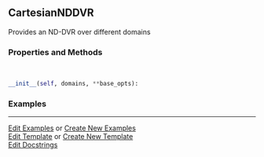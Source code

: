 ## <a id="Psience.DVR.DirectProduct.CartesianNDDVR">CartesianNDDVR</a>
Provides an ND-DVR over different domains

### Properties and Methods
<a id="Psience.DVR.DirectProduct.CartesianNDDVR.__init__" class="docs-object-method">&nbsp;</a>
```python
__init__(self, domains, **base_opts): 
```

### Examples




___

[Edit Examples](https://github.com/McCoyGroup/Psience/edit/edit/ci/examples/ci/docs/Psience/DVR/DirectProduct/CartesianNDDVR.md) or 
[Create New Examples](https://github.com/McCoyGroup/Psience/new/edit/?filename=ci/examples/ci/docs/Psience/DVR/DirectProduct/CartesianNDDVR.md) <br/>
[Edit Template](https://github.com/McCoyGroup/Psience/edit/edit/ci/docs/ci/docs/Psience/DVR/DirectProduct/CartesianNDDVR.md) or 
[Create New Template](https://github.com/McCoyGroup/Psience/new/edit/?filename=ci/docs/templates/ci/docs/Psience/DVR/DirectProduct/CartesianNDDVR.md) <br/>
[Edit Docstrings](https://github.com/McCoyGroup/Psience/edit/edit/Psience/DVR/DirectProduct.py?message=Update%20Docs)